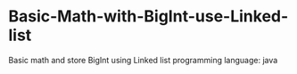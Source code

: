# Basic-Math-with-BigInt-use-Linked-list
Basic math and store BigInt using Linked list
programming language: java

